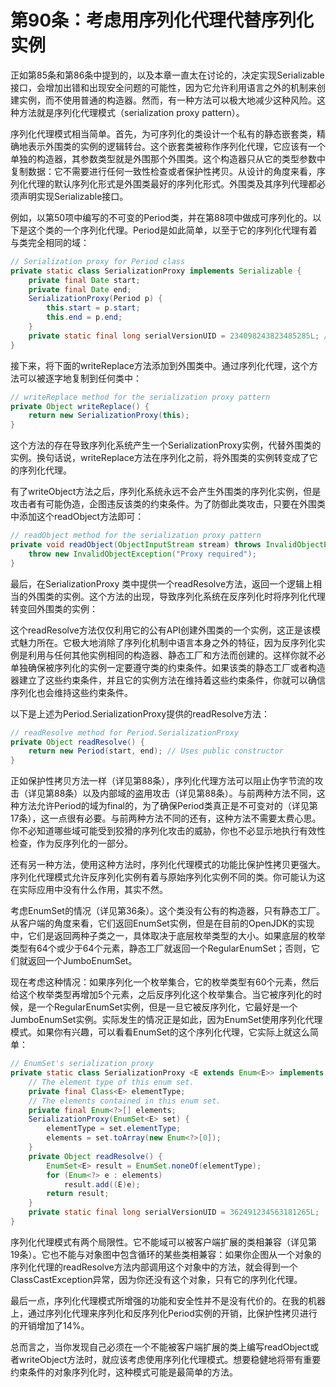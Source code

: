 # 第90条：考虑用序列化代理代替序列化实例

正如第85条和第86条中提到的，以及本章一直太在讨论的，决定实现Serializable接口，会增加出错和出现安全问题的可能性，因为它允许利用语言之外的机制来创建实例，而不使用普通的构造器。然而，有一种方法可以极大地减少这种风险。这种方法就是序列化代理模式（serialization proxy pattern）。

序列化代理模式相当简单。首先，为可序列化的类设计一个私有的静态嵌套类，精确地表示外围类的实例的逻辑转台。这个嵌套类被称作序列化代理，它应该有一个单独的构造器，其参数类型就是外围那个外围类。这个构造器只从它的类型参数中复制数据：它不需要进行任何一致性检查或者保护性拷贝。从设计的角度来看，序列化代理的默认序列化形式是外围类最好的序列化形式。外围类及其序列代理都必须声明实现Serializable接口。

例如，以第50项中编写的不可变的Period类，并在第88项中做成可序列化的。以下是这个类的一个序列化代理。Period是如此简单，以至于它的序列化代理有着与类完全相同的域：

```java
// Serialization proxy for Period class
private static class SerializationProxy implements Serializable {
    private final Date start;
    private final Date end;
    SerializationProxy(Period p) {
        this.start = p.start;
        this.end = p.end;
    }
    private static final long serialVersionUID = 234098243823485285L; // Any number will do (Item 87)
}
```

接下来，将下面的writeReplace方法添加到外围类中。通过序列化代理，这个方法可以被逐字地复制到任何类中：

```java
// writeReplace method for the serialization proxy pattern
private Object writeReplace() {
    return new SerializationProxy(this);
}
```

这个方法的存在导致序列化系统产生一个SerializationProxy实例，代替外围类的实例。换句话说，writeReplace方法在序列化之前，将外围类的实例转变成了它的序列化代理。

有了writeObject方法之后，序列化系统永远不会产生外围类的序列化实例，但是攻击者有可能伪造，企图违反该类的约束条件。为了防御此类攻击，只要在外围类中添加这个readObject方法即可：

```java
// readObject method for the serialization proxy pattern
private void readObject(ObjectInputStream stream) throws InvalidObjectException {
    throw new InvalidObjectException("Proxy required");
}
```

最后，在SerializationProxy 类中提供一个readResolve方法，返回一个逻辑上相当的外围类的实例。这个方法的出现，导致序列化系统在反序列化时将序列化代理转变回外围类的实例：

这个readResolve方法仅仅利用它的公有API创建外围类的一个实例，这正是该模式魅力所在。它极大地消除了序列化机制中语言本身之外的特征，因为反序列化实例是利用与任何其他实例相同的构造器、静态工厂和方法而创建的。这样你就不必单独确保被序列化的实例一定要遵守类的约束条件。如果该类的静态工厂或者构造器建立了这些约束条件，并且它的实例方法在维持着这些约束条件，你就可以确信序列化也会维持这些约束条件。

以下是上述为Period.SerializationProxy提供的readResolve方法：

```java
// readResolve method for Period.SerializationProxy
private Object readResolve() {
    return new Period(start, end); // Uses public constructor
}
```

正如保护性拷贝方法一样（详见第88条），序列化代理方法可以阻止伪字节流的攻击（详见第88条）以及内部域的盗用攻击（详见第88条）。与前两种方法不同，这种方法允许Period的域为final的，为了确保Period类真正是不可变对的（详见第17条），这一点很有必要。与前两种方法不同的还有，这种方法不需要太费心思。你不必知道哪些域可能受到狡猾的序列化攻击的威胁，你也不必显示地执行有效性检查，作为反序列化的一部分。

还有另一种方法，使用这种方法时，序列化代理模式的功能比保护性拷贝更强大。序列化代理模式允许反序列化实例有着与原始序列化实例不同的类。你可能认为这在实际应用中没有什么作用，其实不然。

考虑EnumSet的情况（详见第36条）。这个类没有公有的构造器，只有静态工厂。从客户端的角度来看，它们返回EnumSet实例，但是在目前的OpenJDK的实现中，它们是返回两种子类之一，具体取决于底层枚举类型的大小。如果底层的枚举类型有64个或少于64个元素，静态工厂就返回一个RegularEnumSet；否则，它们就返回一个JumboEnumSet。

现在考虑这种情况：如果序列化一个枚举集合，它的枚举类型有60个元素，然后给这个枚举类型再增加5个元素，之后反序列化这个枚举集合。当它被序列化的时候，是一个RegularEnumSet实例，但是一旦它被反序列化，它最好是一个JumboEnumSet实例。实际发生的情况正是如此，因为EnumSet使用序列化代理模式。如果你有兴趣，可以看看EnumSet的这个序列化代理，它实际上就这么简单：

```java
// EnumSet's serialization proxy
private static class SerializationProxy <E extends Enum<E>> implements Serializable {
    // The element type of this enum set.
    private final Class<E> elementType;
    // The elements contained in this enum set.
    private final Enum<?>[] elements;
    SerializationProxy(EnumSet<E> set) {
        elementType = set.elementType;
        elements = set.toArray(new Enum<?>[0]);
    }
    private Object readResolve() {
        EnumSet<E> result = EnumSet.noneOf(elementType);
        for (Enum<?> e : elements)
            result.add((E)e);
        return result;
    }
    private static final long serialVersionUID = 362491234563181265L;
}
```

序列化代理模式有两个局限性。它不能域可以被客户端扩展的类相兼容（详见第19条）。它也不能与对象图中包含循环的某些类相兼容：如果你企图从一个对象的序列化代理的readResolve方法内部调用这个对象中的方法，就会得到一个ClassCastException异常，因为你还没有这个对象，只有它的序列化代理。

最后一点，序列化代理模式所增强的功能和安全性并不是没有代价的。在我的机器上，通过序列化代理来序列化和反序列化Period实例的开销，比保护性拷贝进行的开销增加了14%。

总而言之，当你发现自己必须在一个不能被客户端扩展的类上编写readObject或者writeObject方法时，就应该考虑使用序列化代理模式。想要稳健地将带有重要约束条件的对象序列化时，这种模式可能是最简单的方法。